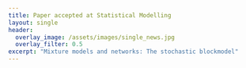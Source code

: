 ```yaml
---
title: Paper accepted at Statistical Modelling 
layout: single
header:
  overlay_image: /assets/images/single_news.jpg
  overlay_filter: 0.5
excerpt: "Mixture models and networks: The stochastic blockmodel"
---
```


